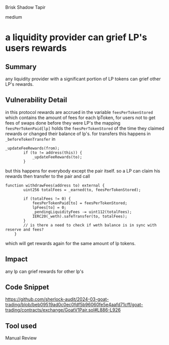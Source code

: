 Brisk Shadow Tapir

medium

# a liquidity provider can grief LP's users rewards

## Summary

any liquidity provider with a significant portion of LP tokens can grief other LP's rewards.

## Vulnerability Detail

in this protocol rewards are accrued in the variable `feesPerTokenStored` which contains the amount of fees for each lpToken, for users not to get fees of swaps done before they were LP's the mapping `feesPerTokenPaid[lp]` holds the `feesPerTokenStored` of the time they claimed rewards or changed their balance of lp's. 
for transfers this happens in `_beforeTokenTransfer` in 
```solidity
_updateFeeRewards(from);
        if (to != address(this)) {
            _updateFeeRewards(to);
        }
```

but this happens for everybody except the  pair itself.
so a LP can claim his rewards then transfer to the pair and call 
```solidity
function withdrawFees(address to) external {
        uint256 totalFees = _earned(to, feesPerTokenStored);

        if (totalFees != 0) {
            feesPerTokenPaid[to] = feesPerTokenStored;
            lpFees[to] = 0;
            _pendingLiquidityFees -= uint112(totalFees);
            IERC20(_weth).safeTransfer(to, totalFees);
        }
        // is there a need to check if weth balance is in sync with reserve and fees?
    }
```

which will get rewards again for the same amount of lp tokens.
## Impact

any lp can grief rewards for other lp's

## Code Snippet

https://github.com/sherlock-audit/2024-03-goat-trading/blob/beb09519ad0c0ec0fdf5b96060fe5e4aafd71cff/goat-trading/contracts/exchange/GoatV1Pair.sol#L886-L926

## Tool used

Manual Review